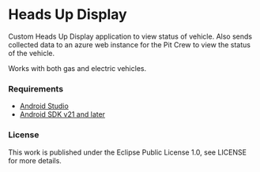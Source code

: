 # Heads Up Display
Custom Heads Up Display application to view status of vehicle. Also sends collected data to an azure web instance for the Pit Crew to view the status of the vehicle. 

Works with both gas and electric vehicles.

### Requirements
- [Android Studio](http://developer.android.com/tools/studio/index.html)
- [Android SDK v21 and later](http://developer.android.com/about/versions/android-5.0.html)

### License
This work is published under the Eclipse Public License 1.0, see LICENSE for
more details.
